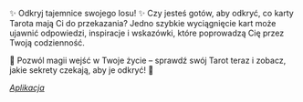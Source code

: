 ✨ Odkryj tajemnice swojego losu! ✨
Czy jesteś gotów, aby odkryć, co karty Tarota mają Ci do przekazania?
Jedno szybkie wyciągnięcie kart może ujawnić odpowiedzi, inspiracje i wskazówki, które poprowadzą Cię przez Twoją codzienność.

🌙 Pozwól magii wejść w Twoje życie – sprawdź swój Tarot teraz i zobacz, jakie sekrety czekają, aby je odkryć! 🔮

*[Aplikacja](https://appinsuranceprediction-6bzgztrq7m69bnkainnkey.streamlit.app/)*
